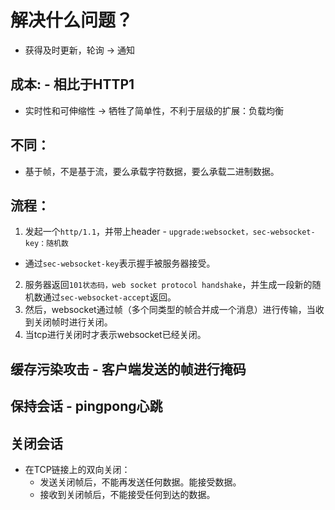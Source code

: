 # 解决什么问题？
- 获得及时更新，轮询 -> 通知

## 成本: - 相比于HTTP1
- 实时性和可伸缩性 -> 牺牲了简单性，不利于层级的扩展：负载均衡

## 不同：
- 基于帧，不是基于流，要么承载字符数据，要么承载二进制数据。

## 流程：
1. 发起一个`http/1.1`，并带上header - `upgrade:websocket，sec-websocket-key：随机数`
  - 通过`sec-websocket-key`表示握手被服务器接受。
2. 服务器返回`101状态码，web socket protocol handshake`，并生成一段新的随机数通过`sec-websocket-accept`返回。
3. 然后，websocket通过帧（多个同类型的帧合并成一个消息）进行传输，当收到关闭帧时进行关闭。
4. 当tcp进行关闭时才表示websocket已经关闭。

## 缓存污染攻击 - 客户端发送的帧进行掩码

## 保持会话 - pingpong心跳

## 关闭会话
- 在TCP链接上的双向关闭：
  - 发送关闭帧后，不能再发送任何数据。能接受数据。
  - 接收到关闭帧后，不能接受任何到达的数据。
